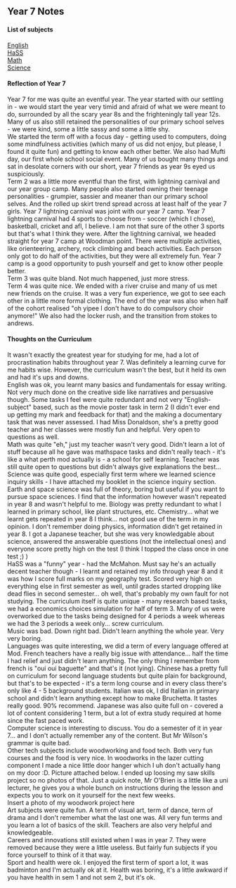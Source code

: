 <body>
  <h2>Year 7 Notes</h2>
  <h4>List of subjects</h4>
  <p><a href="https://shan-mei.github.io/shanmeis-notes/notes/year-7/english.html">English</a><br><a href="https://shan-mei.github.io/shanmeis-notes/notes/year-7/hass.html">HaSS</a><br><a href="https://shan-mei.github.io/shanmeis-notes/notes/year-7/math.html">Math</a><br><a href="https://shan-mei.github.io/shanmeis-notes/notes/year-7/science.html">Science</a></p>
  <h4>Reflection of Year 7</h4>
  <p>Year 7 for me was quite an eventful year. The year started with our settling in - we would start the year very timid and afraid of what we were meant to do, surrounded by all the scary year 8s and the frighteningly tall year 12s. Many of us also still retained the personalities of our primary school selves - we were kind, some a little sassy and some a little shy.<br>We started the term off with a focus day - getting used to computers, doing some mindfulness activities (which many of us did not enjoy, but please, I found it quite fun) and getting to know each other better. We also had Mufti day, our first whole school social event. Many of us bought many things and sat in desolate corners with our short, year 7 friends as year 9s eyed us suspiciously.<br>Term 2 was a little more eventful than the first, with lightning carnival and our year group camp. Many people also started owning their teenage personalities - grumpier, sassier and meaner than our primary school selves. And the rolled up skirt trend spread across at least half of the year 7 girls. Year 7 lightning carnival was joint with our year 7 camp. Year 7 lightning carnival had 4 sports to choose from - soccer (which I chose), basketball, cricket and afl, I believe. I am not that sure of the other 3 sports but that's what I think they were. After the lightning carnival, we headed straight for year 7 camp at Woodman point. There were multiple activities, like orienteering, archery, rock climbing and beach activities. Each person only got to do half of the activities, but they were all extremely fun. Year 7 camp is a good opportunity to push yourself and get to know other people better.<br>Term 3 was quite bland. Not much happened, just more stress.<br>Term 4 was quite nice. We ended with a river cruise and many of us met new friends on the cruise. It was a very fun experience, we got to see each other in a little more formal clothing. The end of the year was also when half of the cohort realised "oh yipee I don't have to do compulsory choir anymore!" We also had the locker rush, and the transition from stokes to andrews.</p>
  <h4>Thoughts on the Curriculum</h4>
  <p>It wasn't exactly the greatest year for studying for me, had a lot of procrastination habits throughout year 7. Was definitely a learning curve for me habits wise. However, the curriculum wasn't the best, but it held its own and had it's ups and downs.<br>English was ok, you learnt many basics and fundamentals for essay writing. Not very much done on the creative side like narratives and persuasive though. Some tasks I feel were quite redundant and not very "English-subject" based, such as the movie poster task in term 2 (I didn't ever end up getting my mark and feedback for that) and the making a documentary task that was never assessed. I had Miss Donaldson, she's a pretty good teacher and her classes were mostly fun and helpful. Very open to questions as well.<br>Math was quite "eh," just my teacher wasn't very good. Didn't learn a lot of stuff because all he gave was mathspace tasks and didn't really teach - it's like a what perth mod actually is - a school for self learning. Teacher was still quite open to questions but didn't always give explanations the best...<br>Science was quite good, especially first term where we learned science inquiry skills - I have attached my booklet in the science inquiry section. Earth and space science was full of theory, boring but useful if you want to pursue space sciences. I find that the information however wasn't repeated in year 8 and wasn't helpful to me. Biology was pretty redundant to what I learned in primary school, like plant structures, etc. Chemistry... what we learnt gets repeated in year 8 I think... not good use of the term in my opinion. I don't remember doing physics, information didn't get retained in year 8. I got a Japanese teacher, but she was very knowledgable about science, answered the answerable questions (not the intellectual ones) and everyone score pretty high on the test (I think I topped the class once in one test ;) )<br>HaSS was a "funny" year - had the McMahon. Must say he's an actually decent teacher though - I learnt and retained my info through year 8 and it was how I score full marks on my geography test. Scored very high on everything else in first semester as well, until grades started dropping like dead flies in second semester... oh well, that's probably my own fault for not studying. The curriculum itself is quite unique - many research based tasks, we had a economics choices simulation for half of term 3. Many of us were overworked due to the tasks being designed for 4 periods a week whereas we had the 3 periods a week only... screw curriculum.<br>Music was bad. Down right bad. Didn't learn anything the whole year. Very very boring.<br>Languages was quite interesting, we did a term of every language offered at Mod. French teachers have a really big issue with attendance... half the time I had relief and just didn't learn anything. The only thing I remember from french is "oui oui baguette" and that's it (not lying). Chinese has a pretty full on curriculum for second language students but quite plain for background, but that's to be expected - it's a term long course and in every class there's only like 4 - 5 background students. Italian was ok, I did Italian in primary school and didn't learn anything except how to make Bruchetta. It tastes really good. 90% recommend. Japanese was also quite full on - covered a lot of content considering 1 term, but a lot of extra study required at home since the fast paced work.<br>Computer science is interesting to discuss. You do a semester of it in year 7... and I don't actually remember any of the content. But Mr Wilson's grammar is quite bad.<br>Other tech subjects include woodworking and food tech. Both very fun courses and the food is very nice. In woodworks in the lazer cutting component I made a nice little door hanger which I uh don't actually hang on my door :D. Picture attached below. I ended up loosing my saw skills project so no photos of that. Just a quick note, Mr O'Brien is a little like a uni lecturer, he gives you a whole bunch on instructions during the lesson and expects you to work on it yourself for the next few weeks.<br>Insert a photo of my woodwork project here<br>Art subjects were quite fun. A term of visual art, term of dance, term of drama and I don't remember what the last one was. All very fun terms and you learn a lot of basics of the skill. Teachers are also very helpful and knowledgeable.<br>Careers and innovations still existed when I was in year 7. They were removed because they were a little useless. But fairly fun subjects if you force yourself to think of it that way.<br>Sport and health were ok. I enjoyed the first term of sport a lot, it was badminton and I'm actually ok at it. Health was boring, it's a little awkward if you have health in sem 1 and not sem 2, but it's ok.</p>
</body>
